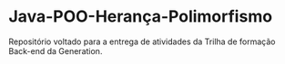 # Java-POO-Herança-Polimorfismo
Repositório voltado para a entrega de atividades da Trilha de formação Back-end da Generation.
